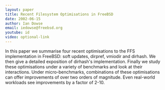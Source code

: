 ```yaml
---
layout: paper
title: Recent Filesystem Optimisations in FreeBSD
date: 2002-06-15
author: Ian Dowse 
email: iedowse@freebsd.org
youtube: id
video: optional-link
---
```

In this paper we summarise four recent optimisations to the FFS implementation in FreeBSD: soft updates, dirpref, vmiodir and dirhash. We then give a detailed exposition of dirhash's implementation. Finally we study these optimisations under a variety of benchmarks and look at their interactions. Under micro-benchmarks, combinations of these optimisations can offer improvements of over two orders of magnitude. Even real-world workloads see improvements by a factor of 2-10. 
